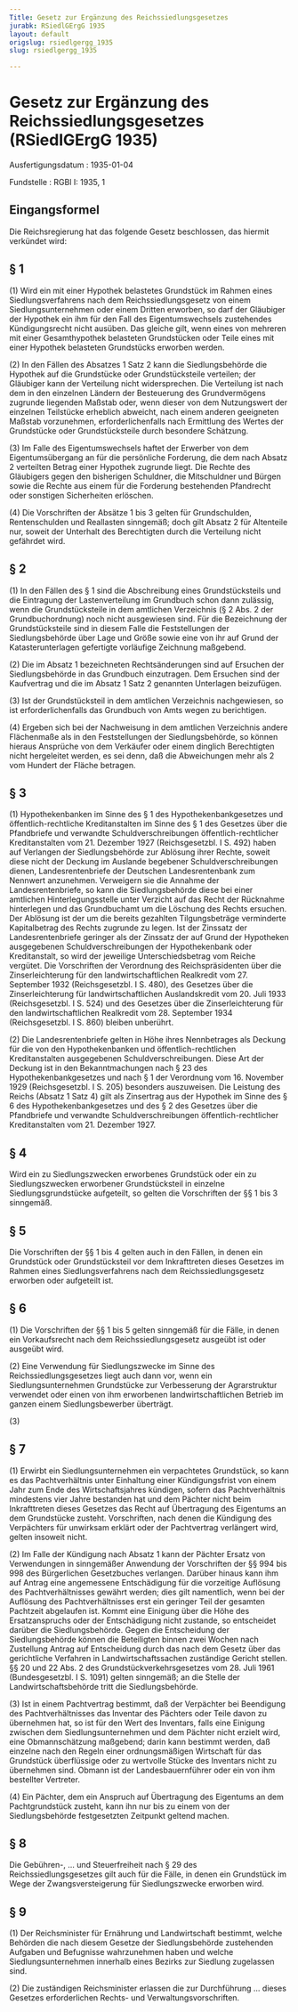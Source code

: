 ```yaml
---
Title: Gesetz zur Ergänzung des Reichssiedlungsgesetzes
jurabk: RSiedlGErgG 1935
layout: default
origslug: rsiedlgergg_1935
slug: rsiedlgergg_1935

---
```


# Gesetz zur Ergänzung des Reichssiedlungsgesetzes (RSiedlGErgG 1935)

Ausfertigungsdatum
:   1935-01-04

Fundstelle
:   RGBl I: 1935, 1



## Eingangsformel

Die Reichsregierung hat das folgende Gesetz beschlossen, das hiermit verkündet wird:


## § 1

(1) Wird ein mit einer Hypothek belastetes Grundstück im Rahmen eines Siedlungsverfahrens nach dem Reichssiedlungsgesetz von einem Siedlungsunternehmen oder einem Dritten erworben, so darf der Gläubiger der Hypothek ein ihm für den Fall des Eigentumswechsels zustehendes Kündigungsrecht nicht ausüben. Das gleiche gilt, wenn eines von mehreren mit einer Gesamthypothek belasteten Grundstücken oder Teile eines mit einer Hypothek belasteten Grundstücks erworben werden.

(2) In den Fällen des Absatzes 1 Satz 2 kann die Siedlungsbehörde die Hypothek auf die Grundstücke oder Grundstücksteile verteilen; der Gläubiger kann der Verteilung nicht widersprechen. Die Verteilung ist nach dem in den einzelnen Ländern der Besteuerung des Grundvermögens zugrunde liegenden Maßstab oder, wenn dieser von dem Nutzungswert der einzelnen Teilstücke erheblich abweicht, nach einem anderen geeigneten Maßstab vorzunehmen, erforderlichenfalls nach Ermittlung des Wertes der Grundstücke oder Grundstücksteile durch besondere Schätzung.

(3) Im Falle des Eigentumswechsels haftet der Erwerber von dem Eigentumsübergang an für die persönliche Forderung, die dem nach Absatz 2 verteilten Betrag einer Hypothek zugrunde liegt. Die Rechte des Gläubigers gegen den bisherigen Schuldner, die Mitschuldner und Bürgen sowie die Rechte aus einem für die Forderung bestehenden Pfandrecht oder sonstigen Sicherheiten erlöschen.

(4) Die Vorschriften der Absätze 1 bis 3 gelten für Grundschulden, Rentenschulden und Reallasten sinngemäß; doch gilt Absatz 2 für Altenteile nur, soweit der Unterhalt des Berechtigten durch die Verteilung nicht gefährdet wird.


## § 2

(1) In den Fällen des § 1 sind die Abschreibung eines Grundstücksteils und die Eintragung der Lastenverteilung im Grundbuch schon dann zulässig, wenn die Grundstücksteile in dem amtlichen Verzeichnis (§ 2 Abs. 2 der Grundbuchordnung) noch nicht ausgewiesen sind. Für die Bezeichnung der Grundstücksteile sind in diesem Falle die Feststellungen der Siedlungsbehörde über Lage und Größe sowie eine von ihr auf Grund der Katasterunterlagen gefertigte vorläufige Zeichnung maßgebend.

(2) Die im Absatz 1 bezeichneten Rechtsänderungen sind auf Ersuchen der Siedlungsbehörde in das Grundbuch einzutragen. Dem Ersuchen sind der Kaufvertrag und die im Absatz 1 Satz 2 genannten Unterlagen beizufügen.

(3) Ist der Grundstücksteil in dem amtlichen Verzeichnis nachgewiesen, so ist erforderlichenfalls das Grundbuch von Amts wegen zu berichtigen.

(4) Ergeben sich bei der Nachweisung in dem amtlichen Verzeichnis andere Flächenmaße als in den Feststellungen der Siedlungsbehörde, so können hieraus Ansprüche von dem Verkäufer oder einem dinglich Berechtigten nicht hergeleitet werden, es sei denn, daß die Abweichungen mehr als 2 vom Hundert der Fläche betragen.


## § 3

(1) Hypothekenbanken im Sinne des § 1 des Hypothekenbankgesetzes und öffentlich-rechtliche Kreditanstalten im Sinne des § 1 des Gesetzes über die Pfandbriefe und verwandte Schuldverschreibungen öffentlich-rechtlicher Kreditanstalten vom 21. Dezember 1927 (Reichsgesetzbl. I S. 492) haben auf Verlangen der Siedlungsbehörde zur Ablösung ihrer Rechte, soweit diese nicht der Deckung im Auslande begebener Schuldverschreibungen dienen, Landesrentenbriefe der Deutschen Landesrentenbank zum Nennwert anzunehmen. Verweigern sie die Annahme der Landesrentenbriefe, so kann die Siedlungsbehörde diese bei einer amtlichen Hinterlegungsstelle unter Verzicht auf das Recht der Rücknahme hinterlegen und das Grundbuchamt um die Löschung des Rechts ersuchen. Der Ablösung ist der um die bereits gezahlten Tilgungsbeträge verminderte Kapitalbetrag des Rechts zugrunde zu legen. Ist der Zinssatz der Landesrentenbriefe geringer als der Zinssatz der auf Grund der Hypotheken ausgegebenen Schuldverschreibungen der Hypothekenbank oder Kreditanstalt, so wird der jeweilige Unterschiedsbetrag vom
Reiche              vergütet. Die Vorschriften der Verordnung des Reichspräsidenten über die Zinserleichterung für den landwirtschaftlichen Realkredit vom 27. September 1932 (Reichsgesetzbl. I S. 480), des Gesetzes über die Zinserleichterung für landwirtschaftlichen Auslandskredit vom 20. Juli 1933 (Reichsgesetzbl. I S. 524) und des Gesetzes über die Zinserleichterung für den landwirtschaftlichen Realkredit vom 28. September 1934 (Reichsgesetzbl. I S. 860) bleiben unberührt.

(2) Die Landesrentenbriefe gelten in Höhe ihres Nennbetrages als Deckung für die von den Hypothekenbanken und öffentlich-rechtlichen Kreditanstalten ausgegebenen Schuldverschreibungen. Diese Art der Deckung ist in den Bekanntmachungen nach § 23 des Hypothekenbankgesetzes und nach § 1 der Verordnung vom 16. November 1929 (Reichsgesetzbl. I S. 205) besonders auszuweisen. Die Leistung des
Reichs              (Absatz 1 Satz 4) gilt als Zinsertrag aus der Hypothek im Sinne des § 6 des Hypothekenbankgesetzes und des § 2 des Gesetzes über die Pfandbriefe und verwandte Schuldverschreibungen öffentlich-rechtlicher Kreditanstalten vom 21. Dezember 1927.


## § 4

Wird ein zu Siedlungszwecken erworbenes Grundstück oder ein zu Siedlungszwecken erworbener Grundstücksteil in einzelne Siedlungsgrundstücke aufgeteilt, so gelten die Vorschriften der §§ 1 bis 3 sinngemäß.


## § 5

Die Vorschriften der §§ 1 bis 4 gelten auch in den Fällen, in denen ein Grundstück oder Grundstücksteil vor dem Inkrafttreten dieses Gesetzes im Rahmen eines Siedlungsverfahrens nach dem Reichssiedlungsgesetz erworben oder aufgeteilt ist.


## § 6

(1) Die Vorschriften der §§ 1 bis 5 gelten sinngemäß für die Fälle, in denen ein Vorkaufsrecht nach dem Reichssiedlungsgesetz ausgeübt ist oder ausgeübt wird.

(2) Eine Verwendung für Siedlungszwecke im Sinne des Reichssiedlungsgesetzes liegt auch dann vor, wenn ein Siedlungsunternehmen Grundstücke zur Verbesserung der Agrarstruktur verwendet oder einen von ihm erworbenen landwirtschaftlichen Betrieb im ganzen einem Siedlungsbewerber überträgt.

(3)


## § 7

(1) Erwirbt ein Siedlungsunternehmen ein verpachtetes Grundstück, so kann es das Pachtverhältnis unter Einhaltung einer Kündigungsfrist von einem Jahr zum Ende des Wirtschaftsjahres kündigen, sofern das Pachtverhältnis mindestens vier Jahre bestanden hat und dem Pächter nicht beim Inkrafttreten dieses Gesetzes das Recht auf Übertragung des Eigentums an dem Grundstücke zusteht. Vorschriften, nach denen die Kündigung des Verpächters für unwirksam erklärt oder der Pachtvertrag verlängert wird, gelten insoweit nicht.

(2) Im Falle der Kündigung nach Absatz 1 kann der Pächter Ersatz von Verwendungen in sinngemäßer Anwendung der Vorschriften der §§ 994 bis 998 des Bürgerlichen Gesetzbuches verlangen. Darüber hinaus kann ihm auf Antrag eine angemessene Entschädigung für die vorzeitige Auflösung des Pachtverhältnisses gewährt werden; dies gilt namentlich, wenn bei der Auflösung des Pachtverhältnisses erst ein geringer Teil der gesamten Pachtzeit abgelaufen ist. Kommt eine Einigung über die Höhe des Ersatzanspruchs oder der Entschädigung nicht zustande, so entscheidet darüber die Siedlungsbehörde. Gegen die Entscheidung der Siedlungsbehörde können die Beteiligten binnen zwei Wochen nach Zustellung Antrag auf Entscheidung durch das nach dem Gesetz über das gerichtliche Verfahren in Landwirtschaftssachen zuständige Gericht stellen. §§ 20 und 22 Abs. 2 des Grundstückverkehrsgesetzes vom 28. Juli 1961 (Bundesgesetzbl. I S. 1091) gelten sinngemäß; an die Stelle der Landwirtschaftsbehörde tritt die Siedlungsbehörde.

(3) Ist in einem Pachtvertrag bestimmt, daß der Verpächter bei Beendigung des Pachtverhältnisses das Inventar des Pächters oder Teile davon zu übernehmen hat, so ist für den Wert des Inventars, falls eine Einigung zwischen dem Siedlungsunternehmen und dem Pächter nicht erzielt wird, eine Obmannschätzung maßgebend; darin kann bestimmt werden, daß einzelne nach den Regeln einer ordnungsmäßigen Wirtschaft für das Grundstück überflüssige oder zu wertvolle Stücke des Inventars nicht zu übernehmen sind. Obmann ist der
Landesbauernführer              oder ein von ihm bestellter Vertreter.

(4) Ein Pächter, dem ein Anspruch auf Übertragung des Eigentums an dem Pachtgrundstück zusteht, kann ihn nur bis zu einem von der Siedlungsbehörde festgesetzten Zeitpunkt geltend machen.


## § 8

Die Gebühren-, ... und Steuerfreiheit nach § 29 des Reichssiedlungsgesetzes gilt auch für die Fälle, in denen ein Grundstück im Wege der Zwangsversteigerung für Siedlungszwecke erworben wird.


## § 9

(1) Der
Reichsminister für Ernährung und Landwirtschaft              bestimmt, welche Behörden die nach diesem Gesetze der Siedlungsbehörde zustehenden Aufgaben und Befugnisse wahrzunehmen haben und welche Siedlungsunternehmen innerhalb eines Bezirks zur Siedlung zugelassen sind.

(2) Die zuständigen
Reichsminister              erlassen die zur Durchführung ... dieses Gesetzes erforderlichen Rechts- und Verwaltungsvorschriften.

